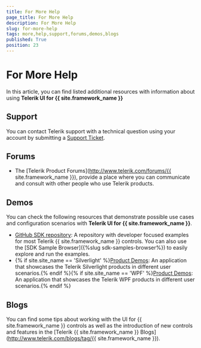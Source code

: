 ```yaml
---
title: For More Help
page_title: For More Help
description: For More Help
slug: for-more-help
tags: more,help,support,forums,demos,blogs
published: True
position: 23
---
```


# For More Help

In this article, you can find listed additional resources with information about using __Telerik UI for {{ site.framework_name }}__ 

## Support

You can contact Telerik support with a technical question using your account by submitting a [Support Ticket](https://www.telerik.com/account/support-tickets).

## Forums

* The [Telerik Product Forums](http://www.telerik.com/forums/{{ site.framework_name }}), provide a place where you can communicate and consult with other people who use Telerik products.

## Demos

You can check the following resources that demonstrate possible use cases and configuration scenarios with __Telerik UI for {{ site.framework_name }}__.

* [GitHub SDK repository](https://github.com/telerik/xaml-sdk): A repository with developer focused examples for most Telerik {{ site.framework_name }} controls. You can also use the [SDK Sample Browser]({%slug sdk-samples-browser%}) to easily explore and run the examples.
* {% if site.site_name == 'Silverlight' %}[Product Demos](http://demos.telerik.com/silverlight/?windowless=false): An application that showcases the Telerik Silverlight products in different user scenarios.{% endif %}{% if site.site_name == 'WPF' %}[Product Demos](http://demos.telerik.com/wpf/): An application that showcases the Telerik WPF products in different user scenarios.{% endif %} 

## Blogs

You can find some tips about working with the UI for {{ site.framework_name }} controls as well as the introduction of new controls and features in the [Telerik {{ site.framework_name }} Blogs](http://www.telerik.com/blogs/tag/{{ site.framework_name }}).
